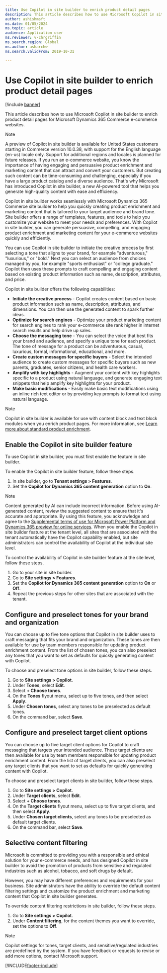 ```yaml
---
title: Use Copilot in site builder to enrich product detail pages
description: This article describes how to use Microsoft Copilot in site builder to enrich product detail pages for Microsoft Dynamics 365 Commerce e-commerce websites.
author: ashishmsft
ms.date: 01/05/2024
ms.topic: article
audience: Application user
ms.reviewer: v-chrgriffin
ms.search.region: Global
ms.author: asharchw
ms.search.validFrom: 2019-10-31

---
```


# Use Copilot in site builder to enrich product detail pages

[!include [banner](../includes/banner.md)]

This article describes how to use Microsoft Copilot in site builder to enrich product detail pages for Microsoft Dynamics 365 Commerce e-commerce websites.

> [!NOTE]
> A preview of Copilot in site builder is available for United States customers starting in Commerce version 10.0.38, with support for the English language (en-us) locale only. Support for additional regions and locales is planned for future releases. 
If you run an e-commerce website, you know the importance of having engaging and persuasive product enrichment and marketing content that can attract and convert your customers. But creating such content can be time-consuming and challenging, especially if you have a large product catalog and a diverse audience. That's why Microsoft has introduced Copilot in site builder, a new AI-powered tool that helps you generate high-quality content with ease and efficiency.

Copilot in site builder works seamlessly with Microsoft Dynamics 365 Commerce site builder to help you quickly creating product enrichment and marketing content that is tailored to your target audience and brand tone. Site builder offers a range of templates, features, and tools to help you customize your website to meet your needs and preferences. With Copilot in site builder, you can generate persuasive, compelling, and engaging product enrichment and marketing content for your e-commerce websites quickly and efficiently. 

You can use Copilot in site builder to initiate the creative process by first selecting a tone that aligns to your brand, for example "adventurous," "luxurious," or "bold." Next you can select an audience from choices managed by you, for example "sports enthusiast" or "college graduate." Copilot then uses these prompts to craft compelling and engaging content based on existing product information such as name, description, attributes, and price. 

Copilot in site builder offers the following capabilities:

- **Initiate the creative process** - Copilot creates content based on basic product information such as name, description, attributes, and dimensions. You can then use the generated content to spark further ideas.
- **Optimize for search engines** - Optimize your product marketing content for search engines to rank your e-commerce site rank higher in internet search results and help drive up sales.
- **Choose the messaging tone** - You can select the voice that best fits your brand and audience, and specify a unique tone for each product. The tone of message for a product can be adventurous, casual, luxurious, formal, informational, educational, and more.
- **Create custom messages for specific buyers** - Select the intended audience to create custom messages for specific buyers such as new parents, graduates, senior citizens, and health care workers.
- **Amplify with key highlights** - Augment your content with key highlights specific to a product using natural language, and generate engaging text snippets that help amplify key highlights for your product.
- **Make basic modifications** - Easily make basic text modifications using an inline rich text editor or by providing key prompts to format text using natural language.

> [!NOTE]
> Copilot in site builder is available for use with content block and text block modules when you enrich product pages. For more information, see [Learn more about standard product enrichment](./enrich-product-page.md).

## Enable the Copilot in site builder feature

To use Copilot in site builder, you must first enable the feature in site builder.

To enable the Copilot in site builder feature, follow these steps.

1. In site builder, go to **Tenant settings \> Features**.
1. Set the **Copilot for Dynamics 365 content generation** option to **On**. 

> [!NOTE]
> Content generated by AI can include incorrect information. Before using AI-generated content, review the suggested content to ensure that it's accurate and appropriate. By using this feature, you acknowledge and agree to the [Supplemental terms of use for Microsoft Power Platform and Dynamics 365 preview for online services](https://dynamics.microsoft.com/legaldocs/supp-dynamics365-preview/).
When you enable the Copilot in site builder feature at the tenant level, all sites that are associated with the tenant automatically have the Copilot capability enabled, but site administrators can control the availability of Copilot at the individual site level. 

To control the availability of Copilot in site builder feature at the site level, follow these steps.

1. Go to your site in site builder.
1. Go to **Site settings \> Features**.
1. Set the **Copilot for Dynamics 365 content generation** option to **On** or **Off**.
1. Repeat the previous steps for other sites that are associated with the tenant.

## Configure and preselect tones for your brand and organization 

You can choose up to five tone options that Copilot in site builder uses to craft messaging that fits your brand and organization. These tones are then available for use by team members responsible for updating product enrichment content. From the list of chosen tones, you can also preselect any tones that you want to set as defaults for quickly generating content with Copilot.

To choose and preselect tone options in site builder, follow these steps.

1. Go to **Site settings \> Copilot**.
1. Under **Tones**, select **Edit**.
1. Select **+ Choose tones**. 
1. On the **Tones** flyout menu, select up to five tones, and then select **Apply**.
1. Under **Chosen tones**, select any tones to be preselected as default tones.
1. On the command bar, select **Save**.

## Configure and preselect target client options

You can choose up to five target client options for Copilot to craft messaging that targets your intended audience. These target clients are then available for use by team members responsible for updating product enrichment content. From the list of target clients, you can also preselect any target clients that you want to set as defaults for quickly generating content with Copilot.

To choose and preselect target clients in site builder, follow these steps.

1. Go to **Site settings \> Copilot**.
1. Under **Target clients**, select **Edit**.
1. Select **+ Choose tones**. 
1. On the **Target clients** flyout menu, select up to five target clients, and then select **Apply**.
1. Under **Chosen target clients**, select any tones to be preselected as default target clients.
1. On the command bar, select **Save**.

## Selective content filtering 

Microsoft is committed to providing you with a responsible and ethical solution for your e-commerce needs, and has designed Copilot in site builder to avoid the promotion of products from sensitive and regulated industries such as alcohol, tobacco, and soft drugs by default.

However, you may have different preferences and requirements for your business. Site administrators have the ability to override the default content filtering settings and customize the product enrichment and marketing content that Copilot in site builder generates.

To override content filtering restrictions in site builder, follow these steps.

1. Go to **Site settings \> Copilot**.
1. Under **Content filtering**, for the content themes you want to override, set the options to **Off**.

> [!NOTE]
> Copilot settings for tones, target clients, and sensitive/regulated industries are predefined by the system. If you have feedback or requests to revise or add more options, contact Microsoft support.


[!INCLUDE[footer-include](../includes/footer-banner.md)]
